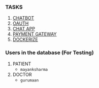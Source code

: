 ### TASKS
1. [CHATBOT](https://medium.com/voice-tech-podcast/how-to-create-chatbot-using-rasa-82954e141ae7) 
2. [OAUTH](https://simpleisbetterthancomplex.com/tutorial/2016/10/24/how-to-add-social-login-to-django.html)
3. [CHAT APP](https://medium.com/@9cv9official/simple-chat-app-using-django-channel-ed5032b79b9c)
4. [PAYMENT GATEWAY](https://dev.to/iiits-iota/paytm-payment-gateway-integration-in-django-1657)
5. [DOCKERIZE]()

### Users in the database (For Testing)
1. PATIENT
      * `mayanksharma`
2. DOCTOR
      * `gurumaan`
